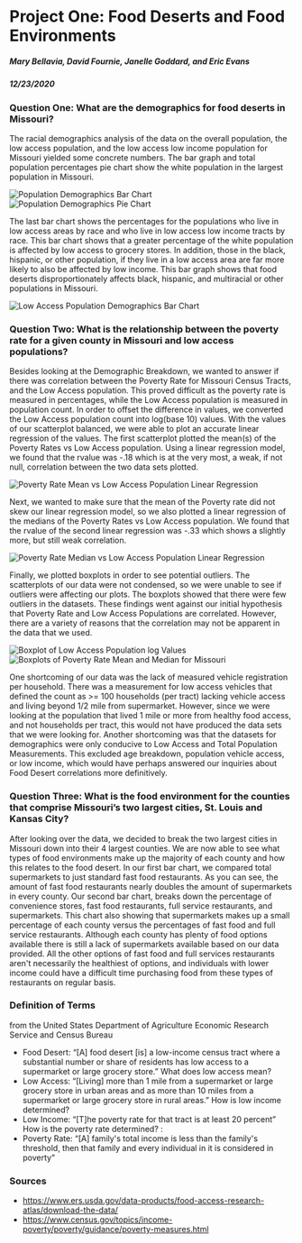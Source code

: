 # Project One: Food Deserts and Food Environments 
##### Mary Bellavia, David Fournie, Janelle Goddard, and Eric Evans
##### 12/23/2020

### Question One: What are the demographics for food deserts in Missouri?
The racial demographics analysis of the data on the overall population, the low access population, and the low access low income population for Missouri yielded some concrete numbers. The bar graph and total population percentages pie chart show the white population in the largest population in Missouri. 

![Population Demographics Bar Chart](output_data/PopulationDemographics.png)
![Population Demographics Pie Chart](output_data/PopulationPercentageDemographics.png)

The last bar chart shows the percentages for the populations who live in low access areas by race and who live in low access low income tracts by race. This bar chart shows that a greater percentage of the white population is affected by low access to grocery stores. In addition, those in the black, hispanic, or other population, if they live in a low access area are far more likely to also be affected by low income. This bar graph shows that food deserts disproportionately affects black, hispanic, and multiracial or other populations in Missouri.

![Low Access Population Demographics Bar Chart](output_data/PopulationPercentagesDemographics.png)

### Question Two: What is the relationship between the poverty rate for a given county in Missouri and low access populations?
Besides looking at the Demographic Breakdown, we wanted to answer if there was correlation between the Poverty Rate for Missouri Census Tracts, and the Low Access population. This proved difficult as the poverty rate is measured in percentages, while the Low Access population is measured in population count. In order to offset the difference in values, we converted the Low Access population count into log(base 10) values. With the values of our scatterplot balanced, we were able to plot an accurate linear regression of the values. The first scatterplot plotted the mean(s) of the Poverty Rates vs Low Access population. Using a linear regression model, we found that the rvalue was -.18 which is at the very most, a weak, if not null, correlation between the two data sets plotted. 

![Poverty Rate Mean vs Low  Access Population Linear Regression](output_data/PovertyRateMean.png)

Next, we wanted to make sure that the mean of the Poverty rate did not skew our linear regression model, so we also plotted a linear regression of the medians of the Poverty Rates vs Low Access population. We found that the rvalue of the second linear regression was -.33 which shows a slightly more, but still weak correlation. 

![Poverty Rate Median vs Low Access Population Linear Regression](output_data/PovertyRateMedian.png)

Finally, we plotted boxplots in order to see potential outliers. The scatterplots of our data were not condensed, so we were unable to see if outliers were affecting our plots. The boxplots showed that there were few outliers in the datasets. These findings went against our initial hypothesis that Poverty Rate and Low Access Populations are correlated. However, there are a variety of reasons that the correlation may not be apparent in the data that we used. 

![Boxplot of Low Access Population log Values ](output_data/LowAccessPopBoxPlot.png)
![Boxplots of Poverty Rate Mean and Median for Missouri](output_data/LowAccessPopBoxPlotPovertyRate.png)

One shortcoming of our data was the lack of measured vehicle registration per household. There was a measurement for low access vehicles that defined the count as >= 100 households (per tract) lacking vehicle access and living beyond 1/2 mile from supermarket. However, since we were looking at the population that lived 1 mile or more from healthy food access, and not households per tract, this would not have produced the data sets that we were looking for. Another shortcoming was that the datasets for demographics were only conducive to Low Access and Total Population Measurements. This excluded age breakdown, population vehicle access, or low income, which would have perhaps answered our inquiries about Food Desert correlations more definitively.


### Question Three: What is the food environment for the counties that comprise Missouri’s two largest cities, St. Louis and Kansas City?
After looking over the data, we decided to break the two largest cities in Missouri down into their 4 largest counties. We are now able to see what types of food environments make up the majority of each county and how this relates to the food desert. In our first bar chart, we compared total supermarkets to just standard fast food restaurants. As you can see, the amount of fast food restaurants nearly doubles the amount of supermarkets in every county. Our second bar chart, breaks down the percentage of convenience stores, fast food restaurants, full service restaurants, and supermarkets. This chart also showing that supermarkets makes up a small percentage of each county versus the percentages of fast food and full service restaurants. Although each county has plenty of food options available there is still a lack of supermarkets available based on our data provided. All the other options of fast food and full services restaurants aren't necessarily the healthiest of options, and individuals with lower income could have a difficult time purchasing food from these types of restaurants on regular basis.

### Definition of Terms
from the United States Department of Agriculture Economic Research Service and Census Bureau
* Food Desert: “[A] food desert [is] a low-income census tract where a substantial number or share of residents has low access to a supermarket or large grocery store.”
What does low access mean?
* Low Access: “[Living] more than 1 mile from a supermarket or large grocery store in urban areas and as more than 10 miles from a supermarket or large grocery store in rural areas.”
How is low income determined?
* Low Income: “[T]he poverty rate for that tract is at least 20 percent”
How is the poverty rate determined? :
* Poverty Rate: “[A] family's total income is less than the family's threshold, then that family and every individual in it is considered in poverty”	

### Sources
* https://www.ers.usda.gov/data-products/food-access-research-atlas/download-the-data/
* https://www.census.gov/topics/income-poverty/poverty/guidance/poverty-measures.html 